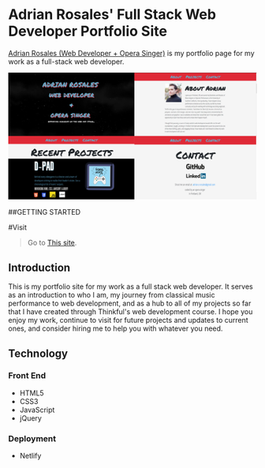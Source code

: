 <h1>Adrian Rosales' Full Stack Web Developer Portfolio Site</h1>
<p><a href='https://agitated-mcnulty-8bb0dc.netlify.com/'>Adrian Rosales (Web Developer + Opera Singer)</a> is my portfolio page for my work as a full-stack web developer.</p>
<img src='assets/portfolioPreview.jpg'>

##GETTING STARTED

#Visit
> Go to <a href='https://agitated-mcnulty-8bb0dc.netlify.com/'>This site</a>.


<h2>Introduction</h2>
<p>This is my portfolio site for my work as a full stack web developer. It serves as an introduction to who I am, my journey from classical music performance to web development, and as a hub to all of my projects so far that I have created through Thinkful's web development course. I hope you enjoy my work, continue to visit for future projects and updates to current ones, and consider hiring me to help you with whatever you need.</p>


<h2>Technology</h2>
<h3>Front End</h3>
<ul>
  <li>HTML5</li>
  <li>CSS3</li>
  <li>JavaScript</li>
  <li>jQuery</li>
 </ul>
<h3>Deployment</h3>
<ul>
	<li>Netlify</li>
</ul>